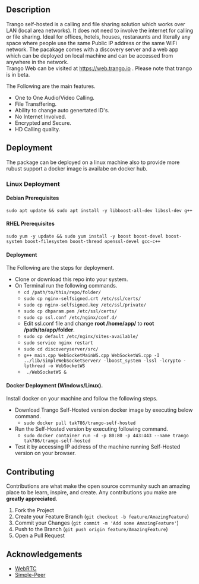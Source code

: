 ## Description
Trango self-hosted is a calling and file sharing solution which works over LAN (local area networks). It does not need to involve the internet for calling or file sharing. Ideal for offices, hotels, houses, restaraunts and literally any space where people use the same Public IP address or the same WiFi network. The pacakage comes with a discovery server and a web app which can be deployed on local machine and can be accessed from anywhere in the network.<br />
Trango Web can be visited at https://web.trango.io . Please note that trango is in beta.

The Following are the main features.
- One to One Audio/Video Calling.
- File Transffering.
- Ability to change auto genertated ID's.
- No Internet Involved.
- Encrypted and Secure.
- HD Calling quality.

## Deployment
The package can be deployed on a linux machine also to provide more rubust support a docker image is availabe on docker hub.
### Linux Deployment
#### Debian Prerequisites
``` sudo apt update && sudo apt install -y libboost-all-dev libssl-dev g++ ```
#### RHEL Prerequisites
``` sudo yum -y update && sudo yum install -y boost boost-devel boost-system boost-filesystem boost-thread openssl-devel gcc-c++ ```
#### Deployment
The Following are the steps for deployment.
- Clone or download this repo into your system.
- On Terminal run the following commands.
  - ``` cd /path/to/this/repo/folder/ ```
  - ``` sudo cp nginx-selfsigned.crt /etc/ssl/certs/ ```
  - ``` sudo cp nginx-selfsigned.key /etc/ssl/private/ ```
  - ``` sudo cp dhparam.pem /etc/ssl/certs/ ```
  - ``` sudo cp ssl.conf /etc/nginx/conf.d/ ```
  - Edit ssl.conf file and change **root /home/app/** to **root /path/to/app/folder**.
  - ``` sudo cp default /etc/nginx/sites-available/ ```
  - ``` sudo service nginx restart ```
  - ``` sudo cd discoveryserver/src/ ```
  - ``` g++ main.cpp WebSocketMainWS.cpp WebSocketWS.cpp -I ../lib/SimpleWebSocketServer/ -lboost_system -lssl -lcrypto -lpthread -o WebSocketWS ```
  - ``` ./WebSocketWS &```
  
#### Docker Deployment (Windows/Linux).
Install docker on your machine and follow the following steps.
- Download Trango Self-Hosted version docker image by executing below command.
  - ```sudo docker pull tak786/trango-self-hosted```
- Run the Self-Hosted version by executing following command.
  - ```sudo docker container run -d -p 80:80 -p 443:443 --name trango tak786/trango-self-hosted```
- Test it by accessing IP address of the machine running Self-Hosted version on your browser.

## Contributing

Contributions are what make the open source community such an amazing place to be learn, inspire, and create. Any contributions you make are **greatly appreciated**.

1. Fork the Project
2. Create your Feature Branch (`git checkout -b feature/AmazingFeature`)
3. Commit your Changes (`git commit -m 'Add some AmazingFeature'`)
4. Push to the Branch (`git push origin feature/AmazingFeature`)
5. Open a Pull Request

## Acknowledgements
* [WebRTC](https://webrtc.org/)
* [Simple-Peer](https://github.com/feross/simple-peer)
